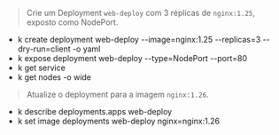 > Crie um Deployment `web-deploy` com 3 réplicas de `nginx:1.25`, exposto como NodePort.
- k create deployment web-deploy --image=nginx:1.25 --replicas=3  --dry-run=client -o yaml
- k expose deployment web-deploy --type=NodePort  --port=80
- k get service
- k get nodes -o wide

> Atualize o deployment para a imagem `nginx:1.26`.
- k describe deployments.apps web-deploy
- k set image deployments web-deploy nginx=nginx:1.26